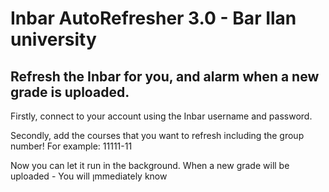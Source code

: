 # Inbar AutoRefresher 3.0 - Bar Ilan university #

## Refresh the Inbar for you, and alarm when a new grade is uploaded. ##

Firstly, connect to your account using the Inbar username and password.

Secondly, add the courses that you want to refresh including the group number! For example: 11111-11

Now you can let it run in the background. When a new grade will be uploaded - You will ןmmediately know
